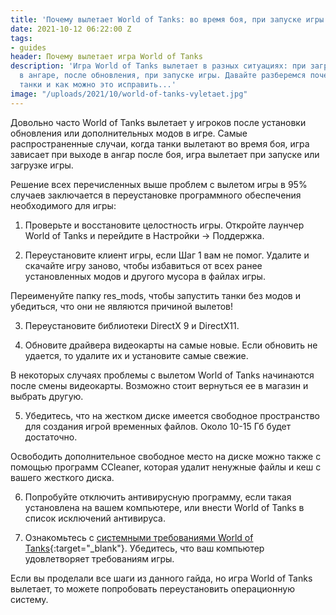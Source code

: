```yaml
---
title: 'Почему вылетает World of Tanks: во время боя, при запуске игры'
date: 2021-10-12 06:22:00 Z
tags:
- guides
header: Почему вылетает игра World of Tanks
description: 'Игра World of Tanks вылетает в разных ситуациях: при загрузке, в бою,
  в ангаре, после обновления, при запуске игры. Давайте разберемся почему вылетают
  танки и как можно это исправить...'
image: "/uploads/2021/10/world-of-tanks-vyletaet.jpg"
---
```


Довольно часто World of Tanks вылетает у игроков после установки обновления или дополнительных модов в игре. Самые распространенные случаи, когда танки вылетают во время боя, игра зависает при выходе в ангар после боя, игра вылетает при запуске или загрузке игры.

Решение всех перечисленных выше проблем с вылетом игры в 95% случаев заключается в переустановке программного обеспечения необходимого для игры:

1. Проверьте и восстановите целостность игры. Откройте лаунчер World of Tanks и перейдите в Настройки -> Поддержка.

2. Переустановите клиент игры, если Шаг 1 вам не помог. Удалите и скачайте игру заново, чтобы избавиться от всех ранее установленных модов и другого мусора в файлах игры.

Переименуйте папку res_mods, чтобы запустить танки без модов и убедиться, что они не являются причиной вылетов!

3. Переустановите библиотеки DirectX 9 и DirectX11.

4. Обновите драйвера видеокарты на самые новые. Если обновить не удается, то удалите их и установите самые свежие.

В некоторых случаях проблемы с вылетом World of Tanks начинаются после смены видеокарты. Возможно стоит вернуться ее в магазин и выбрать другую.

5. Убедитесь, что на жестком диске имеется свободное пространство для создания игрой временных файлов. Около 10-15 Гб будет достаточно. 

Освободить дополнительное свободное место на диске можно также с помощью программ CCleaner, которая удалит ненужные файлы и кеш с вашего жесткого диска.

6. Попробуйте отключить антивирусную программу, если такая установлена на вашем компьютере, или внести World of Tanks в список исключений антивируса.

7. Ознакомьтесь с [системными требованиями World of Tanks](https://worldoftanks.tk/sistemnie-trebovaniya-wot){:target="_blank"}. Убедитесь, что ваш компьютер удовлетворяет требованиям игры.

Если вы проделали все шаги из данного гайда, но игра World of Tanks вылетает, то можете попробовать переустановить операционную систему. 


